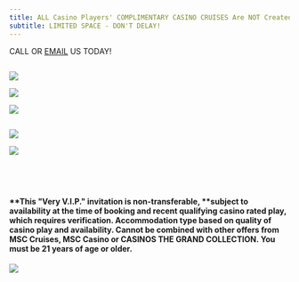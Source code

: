 ```yaml
---
title: ALL Casino Players' COMPLIMENTARY CASINO CRUISES Are NOT Created Equal!!
subtitle: LIMITED SPACE - DON'T DELAY!
---
```

CALL OR [EMAIL](info@casinostgc.com) US TODAY!

![]()

![](/uploads/2022-10-03_11-59-22.jpg)

![](/uploads/msc-divina-banner.jpg)

![](/uploads/2022-10-27_16-25-32.jpg)

![]()

![](/uploads/msc-meraviglia-banner.jpg)

![](/uploads/2022-10-27_16-27-33.jpg)

![]()

![]()

![]()

![]()

#### \*\*This "Very V.I.P." invitation is non-transferable, \*\*subject to availability at the time of booking and recent qualifying casino rated play, which requires verification. Accommodation type based on quality of casino play and availability. Cannot be combined with other offers from MSC Cruises, MSC Casino or CASINOS THE GRAND COLLECTION. You must be 21 years of age or older.  

![](/uploads/2022-ctgc-here-there-everywhere.png)

![]()

![]()